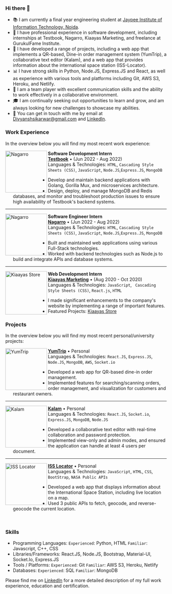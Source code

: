 ### Hi there 👋
- 📚 I am currently a final year engineering student at [Jaypee Institute of Information Technology, Noida](https://www.jiit.ac.in/).
- 🔨 I have professional experience in software development, including internships at Testbook, Nagarro, Kiaayas Marketing, and freelance at GurukulFame Institute.
- 📱 I have developed a range of projects, including a web app that implements a QR-based, Dine-in order management system (YumTrip), a collaborative text editor (Kalam), and a web app that provides information about the international space station (ISS-Locator).
- 📊 I have strong skills in Python, Node.JS, Express.JS and React, as well as experience with various tools and platforms including Git, AWS S3, Heroku, and Netlify.
- 🤝 I am a team player with excellent communication skills and the ability to work effectively in a collaborative environment.
- 🎓 I am continually seeking out opportunities to learn and grow, and am always looking for new challenges to showcase my abilities.
- 💬 You can get in touch with me by email at [Divyanshsikarwar@gmail.com](mailto:Divyanshsikarwar@gmail.com) and [LinkedIn](https://www.linkedin.com/in/divyanshsikarwar/).
### Work Experience
In the overview below you will find my most recent work experience:


[<img align="left" height="130px" width="130px" alt="Nagarro" src="https://i.postimg.cc/RhL4thVZ/Nagarro.jpg"/>](https://www.nagarro.com/en)

**Software Development Intern** \
[**Testbook**](https://testbook.com/) • (Jun 2022 - Aug 2022) \
Languages & Technologies: `HTML`, `Cascading Style Sheets (CSS)`, `JavaScript`, `Node.JS`,`Express.JS`, `MongoDB` 
  - Develop and maintain backend applications with Golang, Gorilla Mux, and microservices architecture.
  - Design, deploy, and manage MongoDB and Redis databases, and monitor and troubleshoot production issues to ensure high availability of Testbook's backend systems.

---


[<img align="left" height="130px" width="130px" alt="Nagarro" src="https://i.postimg.cc/RhL4thVZ/Nagarro.jpg"/>](https://www.nagarro.com/en)

**Software Engineer Intern** \
[**Nagarro**](https://www.nagarro.com/en) • (Jun 2022 - Aug 2022) \
Languages & Technologies: `HTML`, `Cascading Style Sheets (CSS)`, `JavaScript`, `Node.JS`,`Express.JS`, `MongoDB` 
  - Built and maintained web applications using various Full-Stack technologies.
  - Worked with backend technologies such as Node.js to build and integrate APIs and database systems.

---



[<img align="left" height="135px" width="130px" alt="Kiaayas Store" src="https://i.postimg.cc/Ss0rP7cj/301014963-475277784606916-6717923195550097285-n.jpg"/>](https://kiaayasstore.com/)

**Web Development Intern** \
[**Kiaayas Marketing**](https://kiaayasstore.com/) • (Aug 2020 - Oct 2020) \
Languages & Technologies: `JavaScript`, ` Cascading Style Sheets (CSS)`, `React.js`, `HTML` 
- I made significant enhancements to the company's website by implementing a range of important features.
- Featured Projects: [Kiaayas Store](https://kiaayasstore.com/) 



### Projects

In the overview below you will find my most recent personal/university projects:

[<img align="left" height="130px" width="130px" alt="YumTrip" src="https://i.postimg.cc/ZRhwGd2j/Yum-Trip-Logo-Copy.png"/>](https://yumtrip.netlify.app/)

[**YumTrip**](https://yumtrip.netlify.app/) • Personal \
Languages & Technologies: `React.JS`, `Express.JS`, `Node.JS`, `MongoDB`, `AWS`, `Socket.io`
  - Developed a web app for QR-based dine-in order management.
  - Implemented features for searching/scanning orders, order management, and visualization for customers and restaurant owners.

---
[<img align="left" height="130px" width="130px" alt="Kalam" src="https://i.postimg.cc/vmmncH9M/Secure-Coding.jpg"/>](http://kalam-editor.netlify.app/)

[**Kalam**](http://kalam-editor.netlify.app/) • Personal \
Languages & Technologies: `React.JS`, `Socket.io`, `Express.JS`, `MongoDB`, `Node.JS`
  - Developed a collaborative text editor with real-time collaboration and password protection.
  - Implemented view-only and admin modes, and ensured the application can handle at least 4 users per document.

---
[<img align="left" height="130px" width="130px" alt="ISS Locator" src="https://i.postimg.cc/XYSxGF7W/ggfgg.jpg"/>](http://allaboutiss.000webhostapp.com/)

[**ISS Locator**](http://allaboutiss.000webhostapp.com/) • Personal \
Languages & Technologies: `JavaScript`, `HTML`, `CSS`, `BootStrap`, `NASA Public APIs`
  - Developed a web app that displays information about the International Space Station, including live location on a map.
  - Used 3 public APIs to fetch, geocode, and reverse-geocode the current location.
<br/>

### Skills
- Programming Languages:	`Experienced`: Python, HTML `Familiar`: Javascript, C++, CSS 
- Libraries/Frameworks:	React.JS, Node.JS, Bootstrap, Material-UI, Socket.Io, Express.JS 
- Tools / Platforms:	`Experienced`: Git `Familiar`: AWS S3, Heroku, Netlify 
- Databases:	`Experienced`: SQL `Familiar`: MongoDB

Please find me on [LinkedIn](https://www.linkedin.com/in/divyanshsikarwar/) for a more detailed description of my full work experience, education and certification.
